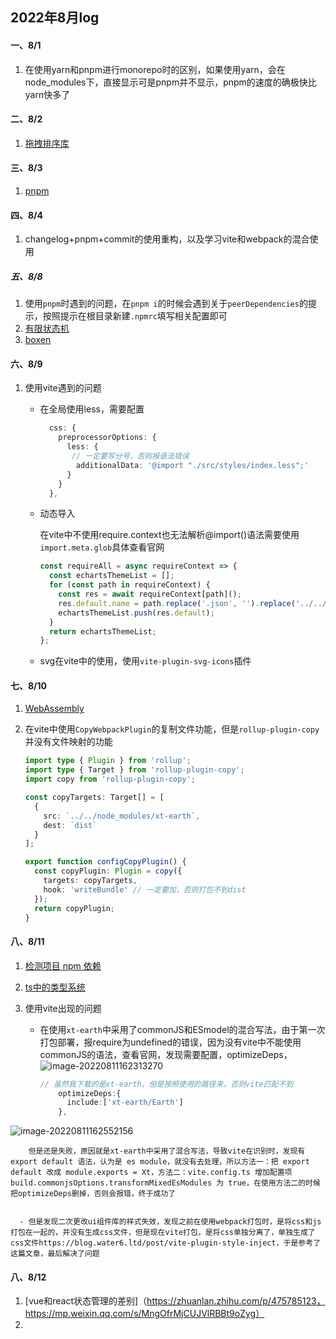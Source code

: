 ## 2022年8月log

#### 一、8/1

1.  在使用yarn和pnpm进行monorepo时的区别，如果使用yarn，会在node_modules下，直接显示<package-name>可是pnpm并不显示，pnpm的速度的确极快比yarn快多了

#### 二、8/2

1. [拖拽排序库](https://mp.weixin.qq.com/s/RKJAU5NbPW-F6Q3wlw01PA)
 
#### 三、8/3

1. [pnpm](https://mp.weixin.qq.com/s/bLthdXlmu8wtC3ScAaZ3Kg)
 
#### 四、8/4

1. changelog+pnpm+commit的使用重构，以及学习vite和webpack的混合使用

##### 五、8/8

1. 使用`pnpm`时遇到的问题，在`pnpm i`的时候会遇到关于`peerDependencies`的提示，按照提示在根目录新建`.npmrc`填写相关配置即可
2. [有限状态机](http://www.icodebang.com/article/320775)
3. [boxen](https://www.npmjs.com/package/boxen)

#### 六、8/9

1. 使用vite遇到的问题

   - 在全局使用less，需要配置

     ```ts
       css: {
         preprocessorOptions: {
           less: {
           	// 一定要写分号，否则报语法错误
             additionalData: '@import "./src/styles/index.less";'
           }
         }
       },
     ```

   - 动态导入

     在vite中不使用require.context也无法解析@import()语法需要使用`import.meta.glob`具体查看官网

     ```ts
     const requireAll = async requireContext => {
       const echartsThemeList = [];
       for (const path in requireContext) {
         const res = await requireContext[path]();
         res.default.name = path.replace('.json', '').replace('../../../../theme/chart-theme/', '');
         echartsThemeList.push(res.default);
       }
       return echartsThemeList;
     };
     ```

   - svg在vite中的使用，使用`vite-plugin-svg-icons`插件

#### 七、8/10

1. [WebAssembly](https://www.jianshu.com/p/e4d002780cf8)

2. 在vite中使用`CopyWebpackPlugin`的复制文件功能，但是`rollup-plugin-copy`并没有文件映射的功能

   ```ts
   import type { Plugin } from 'rollup';
   import type { Target } from 'rollup-plugin-copy';
   import copy from 'rollup-plugin-copy';
   
   const copyTargets: Target[] = [
     {
       src: `../../node_modules/xt-earth`,
       dest: `dist`
     }
   ];
   
   export function configCopyPlugin() {
     const copyPlugin: Plugin = copy({
       targets: copyTargets,
       hook: 'writeBundle' // 一定要加，否则打包不到dist
     });
     return copyPlugin;
   }
   
   ```

 #### 八、8/11

   1. [检测项目 npm 依赖](https://mp.weixin.qq.com/s/XhnCMIfGKQDux6s1diWrCA)

   2. [ts中的类型系统](https://mp.weixin.qq.com/s/sshcghO2eeBoeKQBe0m7RA)

   3. 使用vite出现的问题

      - 在使用`xt-earth`中采用了commonJS和ESmodel的混合写法，由于第一次打包部署，报require为undefined的错误，因为没有vite中不能使用commonJS的语法，查看官网，发现需要配置，optimizeDeps，
![image-20220811162313270](https://user-images.githubusercontent.com/65204427/184114435-3e42bbf5-3226-4ea2-9f20-e70aca33c37e.png)


        ```ts
        // 虽然我下载的是xt-earth，但是按照使用的路径来，否则vite匹配不到
            optimizeDeps:{
              include:['xt-earth/Earth']
            },
        ```
![image-20220811162552156](https://user-images.githubusercontent.com/65204427/184114414-131db7f2-472d-443e-9516-79e64296da7e.png)

        但是还是失败，原因就是xt-earth中采用了混合写法，导致vite在识别时，发现有 export default 语法，认为是 es module，就没有去处理，所以方法一：把 export default 改成 module.exports = Xt，方法二：vite.config.ts 增加配置项 build.commonjsOptions.transformMixedEsModules 为 true，在使用方法二的时候把optimizeDeps删掉，否则会报错，终于成功了


      - 但是发现二次更改ui组件库的样式失效，发现之前在使用webpack打包时，是将css和js打包在一起的，并没有生成css文件，但是现在vite打包，是将css单独分离了，单独生成了css文件https://blog.water6.ltd/post/vite-plugin-style-inject，于是参考了这篇文章，最后解决了问题	

#### 八、8/12

1. [vue和react状态管理的差别]（https://zhuanlan.zhihu.com/p/475785123，https://mp.weixin.qq.com/s/MngOfrMjCUJVlRBBt9oZyg）
2. 
